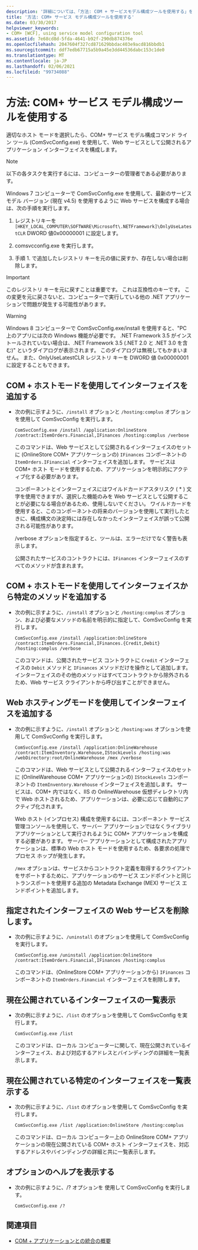 ```yaml
---
description: '詳細については、「方法: COM + サービスモデル構成ツールを使用する」を参照してください。'
title: '方法: COM+ サービス モデル構成ツールを使用する'
ms.date: 03/30/2017
helpviewer_keywords:
- COM+ [WCF], using service model configuration tool
ms.assetid: 7e68cd8d-5fda-4641-b92f-290db874376e
ms.openlocfilehash: 2047604f327cd871629bbdac403e9acd816bbdb1
ms.sourcegitcommit: ddf7edb67715a5b9a45e3dd44536dabc153c1de0
ms.translationtype: MT
ms.contentlocale: ja-JP
ms.lasthandoff: 02/06/2021
ms.locfileid: "99734088"
---
```

# <a name="how-to-use-the-com-service-model-configuration-tool"></a>方法: COM+ サービス モデル構成ツールを使用する

適切なホスト モードを選択したら、COM+ サービス モデル構成コマンド ライン ツール (ComSvcConfig.exe) を使用して、Web サービスとして公開されるアプリケーション インターフェイスを構成します。

> [!NOTE]
> 以下の各タスクを実行するには、コンピューターの管理者である必要があります。

 Windows 7 コンピューターで ComSvcConfig.exe を使用して、最新のサービス モデル バージョン (現在 v4.5) を使用するように Web サービスを構成する場合は、次の手順を実行します。

1. レジストリキーを  `[HKEY_LOCAL_COMPUTER\SOFTWARE\Microsoft\.NETFramework]\OnlyUseLatestCLR` DWORD 値0x00000001 に設定します。

2. comsvcconfig.exe を実行します。

3. 手順 1. で追加したレジストリ キーを元の値に戻すか、存在しない場合は削除します。

> [!IMPORTANT]
> このレジストリ キーを元に戻すことは重要です。 これは互換性のキーです。 この変更を元に戻さないと、コンピューターで実行している他の .NET アプリケーションで問題が発生する可能性があります。

> [!WARNING]
> Windows 8 コンピューターで ComSvcConfig.exe/install を使用すると、"PC 上のアプリには次の Windows 機能が必要です。 .NET Framework 3.5 がインストールされていない場合は、.NET Framework 3.5 (.NET 2.0 と .NET 3.0 を含む)" というダイアログが表示されます。 このダイアログは無視してもかまいません。 また、OnlyUseLatestCLR レジストリ キーを DWORD 値 0x00000001 に設定することもできます。

## <a name="add-an-interface-using-the-com-hosting-mode"></a>COM + ホストモードを使用してインターフェイスを追加する

- 次の例に示すように、`/install` オプションと `/hosting:complus` オプションを使用して ComSvcConfig を実行します。

    ```console
    ComSvcConfig.exe /install /application:OnlineStore /contract:ItemOrders.Financial,IFinances /hosting:complus /verbose
    ```

     このコマンドは、Web サービスとして公開されるインターフェイスのセットに (OnlineStore COM+ アプリケーションの) `IFinances` コンポーネントの `ItemOrders.IFinancial` インターフェイスを追加します。 サービスは COM+ ホスト モードを使用するため、アプリケーションを明示的にアクティブ化する必要があります。

     コンポーネントとインターフェイスにはワイルドカードアスタリスク ( \* ) 文字を使用できますが、選択した機能のみを Web サービスとして公開することが必要になる場合があるため、使用しないでください。 ワイルドカードを使用すると、このコンポーネントの将来のバージョンを使用して実行したときに、構成構文の決定時には存在しなかったインターフェイスが誤って公開される可能性があります。

     /verbose オプションを指定すると、ツールは、エラーだけでなく警告も表示します。

     公開されたサービスのコントラクトには、`IFinances` インターフェイスのすべてのメソッドが含まれます。

## <a name="add-specific-methods-from-an-interface-using-the-com-hosting-mode"></a>COM + ホストモードを使用してインターフェイスから特定のメソッドを追加する

- 次の例に示すように、`/install` オプションと `/hosting:complus` オプション、および必要なメソッドの名前を明示的に指定して、ComSvcConfig を実行します。

    ```console
    ComSvcConfig.exe /install /application:OnlineStore /contract:ItemOrders.Financial,IFinances.{Credit,Debit} /hosting:complus /verbose
    ```

     このコマンドは、公開されたサービス コントラクトに `Credit` インターフェイスの `Debit` メソッドと `IFinances` メソッドだけを操作として追加します。 インターフェイスのその他のメソッドはすべてコントラクトから除外されるため、Web サービス クライアントから呼び出すことができません。

## <a name="add-an-interface-using-the-web-hosting-mode"></a>Web ホスティングモードを使用してインターフェイスを追加する

- 次の例に示すように、`/install` オプションと `/hosting:was` オプションを使用して ComSvcConfig を実行します。

    ```console
    ComSvcConfig.exe /install /application:OnlineWarehouse /contract:ItemInventory.Warehouse,IStockLevels /hosting:was /webDirectory:root/OnlineWarehouse /mex /verbose
    ```

     このコマンドは、Web サービスとして公開されるインターフェイスのセットに (OnlineWarehouse COM+ アプリケーションの) `IStockLevels` コンポーネントの `ItemInventory.Warehouse` インターフェイスを追加します。 サービスは、COM+ 内ではなく、IIS の OnlineWarehouse 仮想ディレクトリ内で Web ホストされるため、アプリケーションは、必要に応じて自動的にアクティブ化されます。

     Web ホスト (インプロセス) 構成を使用するには、コンポーネント サービス管理コンソールを使用して、サーバー アプリケーションではなくライブラリ アプリケーションとして実行されるように COM+ アプリケーションを構成する必要があります。 サーバー アプリケーションとして構成されたアプリケーションは、標準の Web ホスト モードを使用するため、各要求の処理でプロセス ホップが発生します。

     `/mex` オプションは、サービスからコントラクト定義を取得するクライアントをサポートするために、アプリケーションのサービス エンドポイントと同じトランスポートを使用する追加の Metadata Exchange (MEX) サービス エンドポイントを追加します。

## <a name="remove-a-web-service-for-a-specified-interface"></a>指定されたインターフェイスの Web サービスを削除します。

- 次の例に示すように、`/uninstall` のオプションを使用して ComSvcConfig を実行します。

    ```console
    ComSvcConfig.exe /uninstall /application:OnlineStore /contract:ItemOrders.Financial,IFinances /hosting:complus
    ```

     このコマンドは、(OnlineStore COM+ アプリケーションから) `IFinances` コンポーネントの `ItemOrders.Financial` インターフェイスを削除します。

## <a name="list-currently-exposed-interfaces"></a>現在公開されているインターフェイスの一覧表示

- 次の例に示すように、`/list` のオプションを使用して ComSvcConfig を実行します。

    ```console
    ComSvcConfig.exe /list
    ```

     このコマンドは、ローカル コンピューターに関して、現在公開されているインターフェイス、および対応するアドレスとバインディングの詳細を一覧表示します。

## <a name="list-specific-currently-exposed-interfaces"></a>現在公開されている特定のインターフェイスを一覧表示する

- 次の例に示すように、`/list` のオプションを使用して ComSvcConfig を実行します。

    ```console
    ComSvcConfig.exe /list /application:OnlineStore /hosting:complus
    ```

     このコマンドは、ローカル コンピューター上の OnlineStore COM+ アプリケーションの現在公開されている COM+ ホスト インターフェイスを、対応するアドレスやバインディングの詳細と共に一覧表示します。

## <a name="display-help-for-options"></a>オプションのヘルプを表示する

- 次の例に示すように、/? オプションを 使用して ComSvcConfig を実行します。

    ```console
    ComSvcConfig.exe /?
    ```

## <a name="see-also"></a>関連項目

- [COM + アプリケーションとの統合の概要](integrating-with-com-plus-applications-overview.md)
